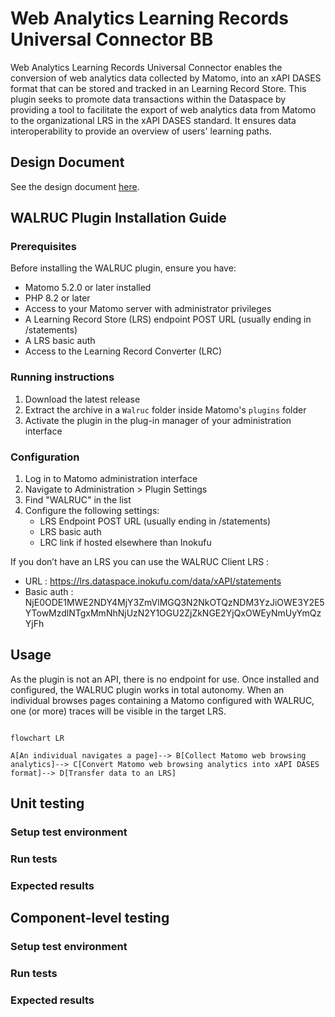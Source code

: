 # Web Analytics Learning Records Universal Connector BB

Web Analytics Learning Records Universal Connector enables the conversion of web analytics data collected by Matomo, into an xAPI DASES format that can be stored and tracked in an Learning Record Store. This plugin seeks to promote data transactions within the Dataspace by providing a tool to facilitate the export of web analytics data from Matomo to the organizational LRS in the xAPI DASES standard. It ensures data interoperability to provide an overview of users' learning paths.

## Design Document
See the design document [here](docs/design-document.md).

## WALRUC Plugin Installation Guide

### Prerequisites

Before installing the WALRUC plugin, ensure you have:

- Matomo 5.2.0 or later installed
- PHP 8.2 or later
- Access to your Matomo server with administrator privileges
- A Learning Record Store (LRS) endpoint POST URL (usually ending in /statements)
- A LRS basic auth
- Access to the Learning Record Converter (LRC)

### Running instructions

1. Download the latest release
2. Extract the archive in a `Walruc` folder inside Matomo's `plugins` folder
3. Activate the plugin in the plug-in manager of your administration interface

### Configuration
1. Log in to Matomo administration interface
2. Navigate to Administration > Plugin Settings
3. Find "WALRUC" in the list
4. Configure the following settings:
    - LRS Endpoint POST URL (usually ending in /statements)
    - LRS basic auth
    - LRC link if hosted elsewhere than Inokufu
  
If you don’t have an LRS you can use the WALRUC Client LRS : 
- URL : https://lrs.dataspace.inokufu.com/data/xAPI/statements  
- Basic auth : NjE0ODE1MWE2NDY4MjY3ZmVlMGQ3N2NkOTQzNDM3YzJiOWE3Y2E5YTowMzdlNTgxMmNhNjUzN2Y1OGU2ZjZkNGE2YjQxOWEyNmUyYmQzYjFh

## Usage
As the plugin is not an API, there is no endpoint for use.
Once installed and configured, the WALRUC plugin works in total autonomy.
When an individual browses pages containing a Matomo configured with WALRUC, one (or more) traces will be visible in the target LRS.
```mermaid

flowchart LR

A[An individual navigates a page]--> B[Collect Matomo web browsing analytics]--> C[Convert Matomo web browsing analytics into xAPI DASES format]--> D[Transfer data to an LRS]

```

## Unit testing
### Setup test environment
### Run tests
### Expected results

## Component-level testing
### Setup test environment
### Run tests
### Expected results
